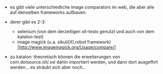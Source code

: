 * es gibt viele unterschiedliche image comparators im web, die aber alle auf denselben frameworks aufbauen.
* derer gibt es 2-3:
  * selenium (von dem derzeitigen xlt-tests genutzt und auch von dem katalon-test)
  * image magick (u.a. sikuli(X),robot framework) [http://www.imagemagick.org/Usage/compare/]

* zu katalon: theoretisch können die erweiterungen von com.dotsource.xlt/.xsl dahin importiert werden, und dann dort ausgefhrt werden... es sträubt sich aber noch... 
